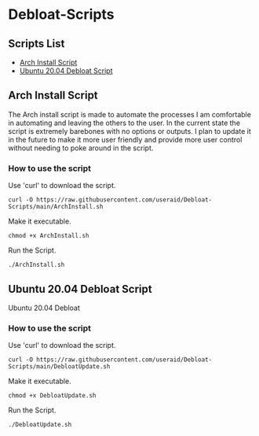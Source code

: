 # Debloat-Scripts

## Scripts List

- [Arch Install Script](https://github.com/useraid/Debloat-Scripts/blob/main/README.md#archinstall-script)
- [Ubuntu 20.04 Debloat Script](https://github.com/useraid/Debloat-Scripts/blob/main/README.md#ubuntu-2004-debloat-script)


## Arch Install Script 

The Arch install script is made to automate the processes I am comfortable in automating and leaving the others to the user. In the current state the script is extremely barebones with no options or outputs.
I plan to update it in the future to make it more user friendly and provide more user control without needing to poke around in the script.

### How to use the script

Use 'curl' to download the script.
```
curl -O https://raw.githubusercontent.com/useraid/Debloat-Scripts/main/ArchInstall.sh
```
Make it executable.
```
chmod +x ArchInstall.sh
```
Run the Script.
```
./ArchInstall.sh
```

## Ubuntu 20.04 Debloat Script

Ubuntu 20.04 Debloat

### How to use the script

Use 'curl' to download the script.
```
curl -O https://raw.githubusercontent.com/useraid/Debloat-Scripts/main/DebloatUpdate.sh
```
Make it executable.
```
chmod +x DebloatUpdate.sh
```
Run the Script.
```
./DebloatUpdate.sh
```

